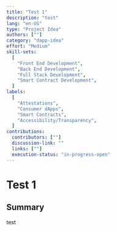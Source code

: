 ```yaml
---
title: "Test 1"
description: "test"
lang: "en-US"
type: "Project Idea"
authors: [""]
category: "dapp-idea"
effort: "Medium"
skill-sets:
  [
    "Front End Development",
    "Back End Development",
    "Full Stack Development",
    "Smart Contract Development",
  ]
labels:
  [
    "Attestations",
    "Consumer dApps",
    "Smart Contracts",
    "Accessibility/Transparency",
  ]
contributions:
  contributors: [""]
  discussion-link: ""
  links: [""]
  execution-status: "in-progress-open"
---
```


# Test 1

## Summary

test
